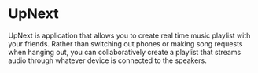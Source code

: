 # UpNext

UpNext is application that allows you to create real time music playlist with your friends. Rather than switching out phones or making song requests when hanging out, you can collaboratively create a playlist that streams audio through whatever device is connected to the speakers. 
